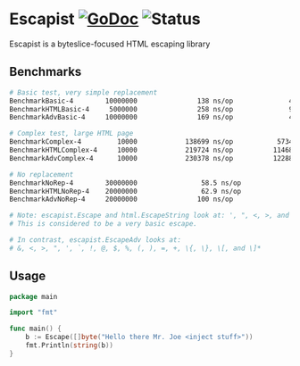 # Escapist [![GoDoc](https://godoc.org/github.com/itsmontoya/escapist?status.svg)](https://godoc.org/github.com/itsmontoya/escapist) ![Status](https://img.shields.io/badge/status-alpha-red.svg)
Escapist is a byteslice-focused HTML escaping library

## Benchmarks
```bash
# Basic test, very simple replacement
BenchmarkBasic-4        10000000               138 ns/op              48 B/op          1 allocs/op
BenchmarkHTMLBasic-4     5000000               258 ns/op              96 B/op          2 allocs/op
BenchmarkAdvBasic-4     10000000               169 ns/op              48 B/op          1 allocs/op

# Complex test, large HTML page
BenchmarkComplex-4         10000            138699 ns/op           57345 B/op          1 allocs/op
BenchmarkHTMLComplex-4     10000            219724 ns/op          114689 B/op          2 allocs/op
BenchmarkAdvComplex-4      10000            230378 ns/op          122882 B/op          2 allocs/op

# No replacement
BenchmarkNoRep-4        30000000                58.5 ns/op             0 B/op          0 allocs/op
BenchmarkHTMLNoRep-4    20000000                62.9 ns/op             0 B/op          0 allocs/op
BenchmarkAdvNoRep-4     20000000               100 ns/op               0 B/op          0 allocs/op

# Note: escapist.Escape and html.EscapeString look at: ', ", <, >, and &
# This is considered to be a very basic escape.

# In contrast, escapist.EscapeAdv looks at:
# &, <, >, ", ', `, !, @, $, %, (, ), =, +, \{, \}, \[, and \]*
```

## Usage
```go
package main

import "fmt"

func main() {
	b := Escape([]byte("Hello there Mr. Joe <inject stuff>"))
	fmt.Println(string(b))
}
```